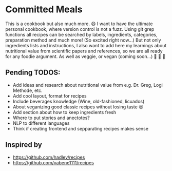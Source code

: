 # Committed Meals
This is a cookbook but also much more. :smile: I want to have the ultimate personal cookbook, where version control is not a fuzz. Using git grep functions all recipes can be searched by labels, ingredients, categories, preparation method and much more! (So excited right now...) But not only ingredients lists and instructions, I also want to add here my learnings about nutritional value from scientific papers and references, so we are all ready for any foodie argument. As well as veggie, or vegan (coming soon...) :tomato: :broccoli: :lemon:

## Pending TODOS: 
* Add ideas and research about nutritional value from e.g. Dr. Greg, Logi Methode, etc.
* Add cool layout, format for recipes
* Include beverages knowledge (Wine, old-fashioned, licuados)
* About veganizing good classic recipes without losing taste :wink: 
* Add section about how to keep ingredients fresh
* Where to put stories and anectotes?
* NLP to different languages
* Think if creating frontend and sepparating recipes makes sense

## Inspired by 
* https://github.com/hadley/recipes
* https://github.com/vabene1111/recipes
